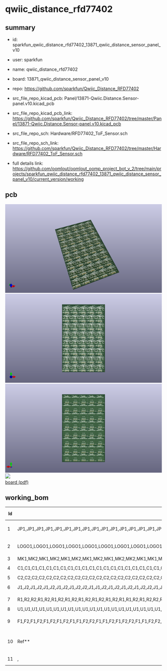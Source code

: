 # qwiic_distance_rfd77402
 
## summary 
* id: sparkfun_qwiic_distance_rfd77402_13871_qwiic_distance_sensor_panel_v10
* user: sparkfun
* name: qwiic_distance_rfd77402
* board: 13871_qwiic_distance_sensor_panel_v10
* repo: https://github.com/sparkfun/Qwiic_Distance_RFD77402
* src_file_repo_kicad_pcb: Panel/13871-Qwiic.Distance.Sensor-panel.v10.kicad_pcb
* src_file_repo_kicad_pcb_link: https://github.com/sparkfun/Qwiic_Distance_RFD77402/tree/master/Panel/13871-Qwiic.Distance.Sensor-panel.v10.kicad_pcb


* src_file_repo_sch: Hardware/RFD77402_ToF_Sensor.sch
* src_file_repo_sch_link: https://github.com/sparkfun/Qwiic_Distance_RFD77402/tree/master/Hardware/RFD77402_ToF_Sensor.sch
* full details link: https://github.com/oomlout/oomlout_oomp_project_bot_v_2/tree/main/projects/sparkfun_qwiic_distance_rfd77402_13871_qwiic_distance_sensor_panel_v10/current_version/working  



## pcb  
![](working_3d_600.png) 
![](working_3d_front_600.png)  
![](working_3d_back_600.png)  
![](working_600.png)  
[board (pdf)](working.pdf)  

## working_bom
| Id | Designator | Footprint | Quantity | Designation | Supplier and ref |  | None | 
| --- | --- | --- | --- | --- | --- | --- | --- | 
| 1 | JP1,JP1,JP1,JP1,JP1,JP1,JP1,JP1,JP1,JP1,JP1,JP1,JP1,JP1,JP1,JP1,JP1,JP1,JP1,JP1,JP1,JP1,JP1,JP1,JP1,JP1,JP1,JP1,JP1,JP1,JP1,JP1,JP1,JP1,JP1,JP1,JP1,JP1,JP1,JP1 | SMT-JUMPER_3_2-NC_PASTE_SILK | 40 | JUMPER-SMT_3_2-NC_PASTE_SILK |  |  | [''] | 
| 2 | LOGO1,LOGO1,LOGO1,LOGO1,LOGO1,LOGO1,LOGO1,LOGO1,LOGO1,LOGO1,LOGO1,LOGO1,LOGO1,LOGO1,LOGO1,LOGO1,LOGO1,LOGO1,LOGO1,LOGO1,LOGO1,LOGO1,LOGO1,LOGO1,LOGO1,LOGO1,LOGO1,LOGO1,LOGO1,LOGO1,LOGO1,LOGO1,LOGO1,LOGO1,LOGO1,LOGO1,LOGO1,LOGO1,LOGO1,LOGO1 | OSHW-LOGO-MINI | 40 | SPARKFUN-AESTHETICS_OSHW-LOGOS |  |  | [''] | 
| 3 | MK1,MK2,MK1,MK2,MK1,MK2,MK1,MK2,MK1,MK2,MK2,MK1,MK1,MK2,MK1,MK2,MK1,MK2,MK1,MK2,MK2,MK1,MK1,MK2,MK1,MK2,MK1,MK2,MK1,MK2,MK2,MK1,MK1,MK2,MK1,MK2,MK1,MK2,MK1,MK2,MK2,MK1,MK1,MK2,MK1,MK2,MK1,MK2,MK1,MK2,MK2,MK1,MK1,MK2,MK1,MK2,MK1,MK2,MK1,MK2,MK2,MK1,MK1,MK2,MK1,MK2,MK1,MK2,MK1,MK2,MK2,MK1,MK1,MK2,MK1,MK2,MK1,MK2,MK1,MK2 | STAND-OFF | 80 | Mounting_Hole |  |  | [''] | 
| 4 | C1,C1,C1,C1,C1,C1,C1,C1,C1,C1,C1,C1,C1,C1,C1,C1,C1,C1,C1,C1,C1,C1,C1,C1,C1,C1,C1,C1,C1,C1,C1,C1,C1,C1,C1,C1,C1,C1,C1,C1 | 0603 | 40 | 0.1UF-0603-25V-_+80_-20%_ |  |  | [''] | 
| 5 | C2,C2,C2,C2,C2,C2,C2,C2,C2,C2,C2,C2,C2,C2,C2,C2,C2,C2,C2,C2,C2,C2,C2,C2,C2,C2,C2,C2,C2,C2,C2,C2,C2,C2,C2,C2,C2,C2,C2,C2 | 0603 | 40 | 4.7UF0603 |  |  | [''] | 
| 6 | J1,J2,J1,J2,J1,J2,J1,J2,J1,J2,J2,J1,J1,J2,J1,J2,J1,J2,J1,J2,J2,J1,J1,J2,J1,J2,J1,J2,J1,J2,J2,J1,J1,J2,J1,J2,J1,J2,J1,J2,J2,J1,J1,J2,J1,J2,J1,J2,J1,J2,J2,J1,J1,J2,J1,J2,J1,J2,J1,J2,J2,J1,J1,J2,J1,J2,J1,J2,J1,J2,J2,J1,J1,J2,J1,J2,J1,J2,J1,J2 | 1X04_1MM_RA | 80 | QWIIC_CONNECTORJS-1MM |  |  | [''] | 
| 7 | R1,R2,R2,R1,R2,R1,R2,R1,R2,R1,R2,R1,R2,R1,R2,R1,R1,R2,R1,R2,R2,R1,R2,R1,R2,R1,R1,R2,R1,R2,R2,R1,R2,R1,R2,R1,R1,R2,R1,R2,R2,R1,R2,R1,R2,R1,R1,R2,R1,R2,R2,R1,R2,R1,R2,R1,R1,R2,R1,R2,R2,R1,R2,R1,R2,R1,R1,R2,R1,R2,R2,R1,R2,R1,R2,R1,R1,R2,R1,R2 | 0603 | 80 | 4.7KOHM-0603-1_10W-1% |  |  | [''] | 
| 8 | U1,U1,U1,U1,U1,U1,U1,U1,U1,U1,U1,U1,U1,U1,U1,U1,U1,U1,U1,U1,U1,U1,U1,U1,U1,U1,U1,U1,U1,U1,U1,U1,U1,U1,U1,U1,U1,U1,U1,U1 | RFD77402 | 40 | RFD77402 |  |  | [''] | 
| 9 | F1,F2,F1,F2,F1,F2,F1,F2,F1,F1,F2,F2,F1,F1,F2,F1,F2,F2,F1,F1,F2,F2,F1,F1,F2,F1,F2,F2,F1,F1,F2,F2,F1,F1,F2,F1,F2,F2,F1,F1,F2,F2,F1,F1,F2,F1,F2,F2,F1,F1,F2,F2,F1,F1,F2,F1,F2,F2,F1,F1,F2,F2,F1,F1,F2,F1,F2,F2,F1,F1,F2,F2,F1,F1,F2,F1,F2,F2,F1,F2,F3,F4,F3,F4,F3,F4,F3,F4,F3,F4,F3,F4,F4,F3,F3,F4,F4,F3,F3,F4,F3,F4,F4,F3,F3,F4,F4,F3,F3,F4,F3,F4,F4,F3,F3,F4,F4,F3,F3,F4,F3,F4,F4,F3,F3,F4,F4,F3,F3,F4,F3,F4,F4,F3,F3,F4,F4,F3,F3,F4,F3,F4,F4,F3,F3,F4,F4,F3,F3,F4,F3,F4,F4,F3,F3,F4,F4,F3,F3,F4 | FIDUCIAL-MICRO-NO_PASTE | 160 | Fiducial |  |  | [''] | 
| 10 | Ref** | FIDUCIAL-FRAME-1_5MM-no.paste | 1 | Val** |  |  | [''] | 
| 11 | , | FIDUCIAL-1X2-no.paste | 2 |  |  |  | [''] | 




